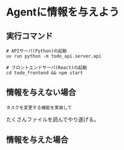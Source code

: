 # Agentに情報を与えよう

## 実行コマンド

```
# APIサーバ(Python)の起動
uv run python -m todo_api.server.api

# フロントエンドサーバ(React)の起動
cd todo_frontend && npm start
```

## 情報を与えない場合

```
タスクを変更する機能を実装して
```

たくさんファイルを読んでやり遂げる。

## 情報を与えた場合
